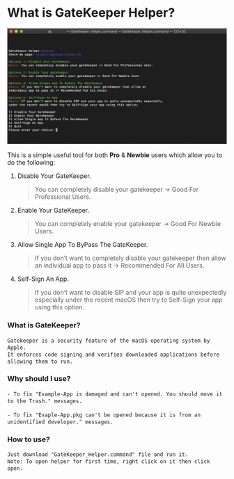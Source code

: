 # What is GateKeeper Helper?

![GateKeeper_Helper.command](screenshot.png)

This is a simple useful tool for both **Pro** & **Newbie** users which allow you to do the following:

1. Disable Your GateKeeper.
    > You can completely disable your gatekeeper -> Good For Professional Users.

2. Enable Your GateKeeper.
    > You can completely enable your gatekeeper -> Good For Newbie Users.

3. Allow Single App To ByPass The GateKeeper.
    > If you don’t want to completely disable your gatekeeper then allow an individual app to pass it -> Recommended For All Users.

4. Self-Sign An App.
    > If you don’t want to disable SIP and your app is quite unexpectedly especially under the recent macOS then try to Self-Sign your app using this option.

### What is GateKeeper?
```
Gatekeeper is a security feature of the macOS operating system by Apple.
It enforces code signing and verifies downloaded applications before allowing them to run.
```

### Why should I use?
```
- To fix "Example-App is damaged and can't opened. You should move it to the Trash." messages.

- To fix "Exaple-App.pkg can't be opened because it is from an unidentified developer." messages.
```

### How to use?
```
Just download "GateKeeper_Helper.command" file and run it.
Note: To open helper for first time, right click on it then click open.
```